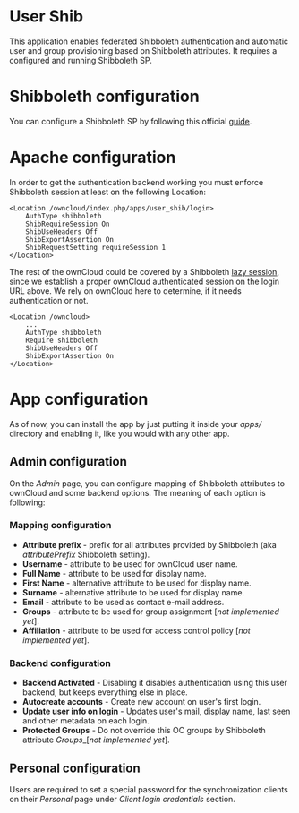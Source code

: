 # User Shib

This application enables federated Shibboleth
authentication and automatic user and group provisioning
based on Shibboleth attributes. It requires
a configured and running Shibboleth SP.

# Shibboleth configuration

You can configure a Shibboleth SP by following this official [guide](https://wiki.shibboleth.net/confluence/display/SHIB2/NativeSPGettingStarted).

# Apache configuration

In order to get the authentication backend working you
must enforce Shibboleth session at least on the following Location:

```
<Location /owncloud/index.php/apps/user_shib/login>
	AuthType shibboleth
	ShibRequireSession On
	ShibUseHeaders Off
	ShibExportAssertion On
	ShibRequestSetting requireSession 1
</Location>
```

The rest of the ownCloud could be covered by a Shibboleth [lazy session](https://aai-demo.switch.ch/lazy/),
since we establish a proper ownCloud authenticated session on the login URL above. We rely on ownCloud here
to determine, if it needs authentication or not.

```
<Location /owncloud>
	...
	AuthType shibboleth
	Require shibboleth
	ShibUseHeaders Off
	ShibExportAssertion On
</Location>
```

# App configuration

As of now, you can install the app by just putting it inside your _apps/_ directory
and enabling it, like you would with any other app.

## Admin configuration

On the _Admin_ page, you can configure mapping of Shibboleth attributes
to ownCloud and some backend options. The meaning of each option is following:

### Mapping configuration

* **Attribute prefix** - prefix for all attributes provided by Shibboleth (aka _attributePrefix_ Shibboleth setting).
* **Username** - attribute to be used for ownCloud user name.
* **Full Name** - attribute to be used for display name.
* **First Name** - alternative attribute to be used for display name.
* **Surname** - alternative attribute to be used for display name.
* **Email** - attribute to be used as contact e-mail address.
* **Groups** - attribute to be used for group assignment [_not implemented yet_].
* **Affiliation** - attribute to be used for access control policy [_not implemented yet_].

### Backend configuration

* **Backend Activated** - Disabling it disables authentication using this user backend, but keeps everything else in place.
* **Autocreate accounts** - Create new account on user's first login.
* **Update user info on login** - Updates user's mail, display name, last seen and other metadata on each login.
* **Protected Groups** - Do not override this OC groups by Shibboleth attribute _Groups__[_not implemented yet_].

## Personal configuration

Users are required to set a special password for the synchronization clients on their _Personal_ page
under _Client login credentials_ section.
